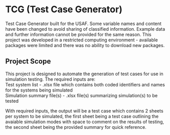 # TCG (Test Case Generator)
Test Case Generator built for the USAF.  Some variable names and content have been changed to avoid sharing of classified information.  Example data and further information cannot be provided for the same reason.  This project was developed in a restricted computing environment - available packages were limited and there was no ability to download new packages.

## Project Scope
This project is designed to automate the generation of test cases for use in simulation testing.  The required inputs are: \
Test system list - .xlsx file which contains both coded identifiers and names for the systems being simulated  \
Simulation summary file(s) - .xlsx file(s) summarizing simulation(s) to be tested

With required inputs, the output will be a test case which contains 2 sheets per system to be simulated, the first sheet being a test case outlining the avaiable simulation modes with space to comment on the results of testing, the second sheet being the provided summary for quick reference.
